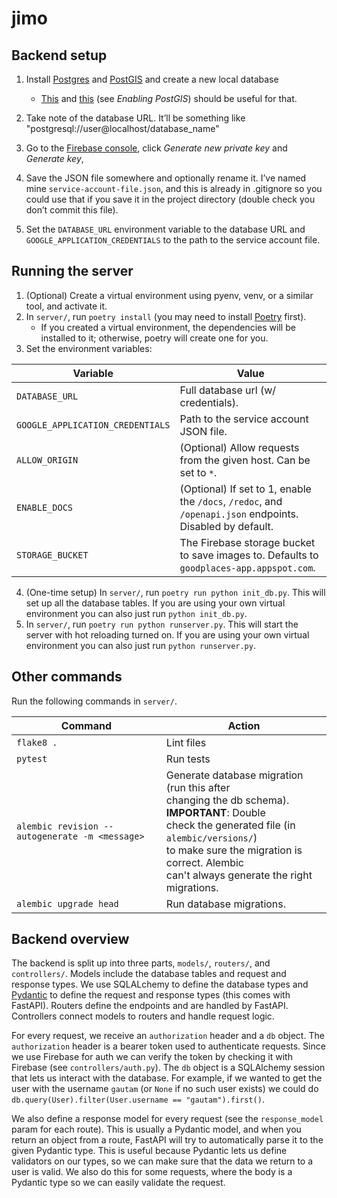 # jimo

## Backend setup

1. Install [Postgres](https://www.postgresql.org/) and [PostGIS](https://postgis.net/) and create a new local database
    - [This](https://www.postgresql.org/docs/9.1/tutorial-createdb.html) and [this](https://postgis.net/install/) (see *Enabling PostGIS*) should be useful for that.

2. Take note of the database URL. It’ll be something like "postgresql://user@localhost/database_name"
3. Go to the [Firebase console](https://console.firebase.google.com/project/goodplaces-app/settings/serviceaccounts/adminsdk), click *Generate new private key* and *Generate key*,
4. Save the JSON file somewhere and optionally rename it. I’ve named mine `service-account-file.json`, and this is already in .gitignore so you could use that if you save it in the project directory (double check you don’t commit this file).
5. Set the `DATABASE_URL` environment variable to the database URL and `GOOGLE_APPLICATION_CREDENTIALS` to the path to the service account file.

## Running the server

1. (Optional) Create a virtual environment using pyenv, venv, or a similar tool, and activate it.
2. In `server/`, run `poetry install` (you may need to install [Poetry](https://python-poetry.org/) first).
    - If you created a virtual environment, the dependencies will be installed to it; otherwise, poetry will create one for you.
3. Set the environment variables:

Variable | Value
---|---
`DATABASE_URL` | Full database url (w/ credentials).
`GOOGLE_APPLICATION_CREDENTIALS` | Path to the service account JSON file.
`ALLOW_ORIGIN` | (Optional) Allow requests from the given host. Can be set to `*`.
`ENABLE_DOCS` | (Optional) If set to 1, enable the `/docs`, `/redoc`, and `/openapi.json` endpoints. Disabled by default.
`STORAGE_BUCKET` | The Firebase storage bucket to save images to. Defaults to `goodplaces-app.appspot.com`.

4. (One-time setup) In `server/`, run `poetry run python init_db.py`. This will set up all the database tables. If you are using your own virtual environment you can also just run `python init_db.py`.
5. In `server/`, run `poetry run python runserver.py`. This will start the server with hot reloading turned on. If you are using your own virtual environment you can also just run `python runserver.py`.


## Other commands

Run the following commands in `server/`.

Command | Action
---|---
`flake8 .` | Lint files
`pytest` | Run tests
`alembic revision --autogenerate -m <message>` | Generate database migration (run this after <br /> changing the db schema). **IMPORTANT**: Double <br /> check the generated file (in `alembic/versions/`) <br /> to make sure the migration is correct. Alembic <br /> can't always generate the right migrations.
`alembic upgrade head` | Run database migrations.


## Backend overview

The backend is split up into three parts, `models/`, `routers/`, and `controllers/`. Models include the database tables and request and response types. We use SQLALchemy to define the database types and [Pydantic](https://pydantic-docs.helpmanual.io/) to define the request and response types (this comes with FastAPI). Routers define the endpoints and are handled by FastAPI. Controllers connect models to routers and handle request logic.

For every request, we receive an `authorization` header and a `db` object. The `authorization` header is a bearer token used to authenticate requests. Since we use Firebase for auth we can verify the token by checking it with Firebase (see `controllers/auth.py`). The `db` object is a SQLAlchemy session that lets us interact with the database. For example, if we wanted to get the user with the username `gautam` (or `None` if no such user exists) we could do `db.query(User).filter(User.username == "gautam").first()`.

We also define a response model for every request (see the `response_model` param for each route). This is usually a Pydantic model, and when you return an object from a route, FastAPI will try to automatically parse it to the given Pydantic type. This is useful because Pydantic lets us define validators on our types, so we can make sure that the data we return to a user is valid. We also do this for some requests, where the body is a Pydantic type so we can easily validate the request.
